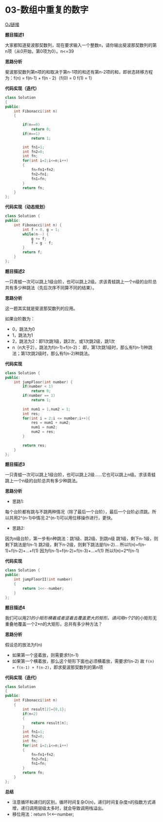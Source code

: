 # 03-数组中重复的数字

[OJ链接](https://www.nowcoder.com/practice/c6c7742f5ba7442aada113136ddea0c3?tpId=13&tqId=11160&tPage=1&rp=1&ru=%2Fta%2Fcoding-interviews&qru=%2Fta%2Fcoding-interviews%2Fquestion-ranking)

**题目描述1**

大家都知道斐波那契数列，现在要求输入一个整数n，请你输出斐波那契数列的第n项（从0开始，第0项为0）。n<=39

**思路分析**

斐波那契数列第n项的和取决于第n-1项的和还有第n-2项的和，即状态转移方程为：f(n) = f(n-1) + f(n - 2)（f(0) = 0 f(1) = 1）

**代码实现（迭代）**

```c++
class Solution 
{
public:
    int Fibonacci(int n) 
    {
        
        if(n==0)
            return 0;
        if(n==1)
            return 1;

        int fn1=1;
        int fn2=0;
        int fn;
        for(int i=2;i<=n;i++)
        {
            fn=fn1+fn2;
            fn2=fn1;
            fn1=fn;
        }
        return fn;
    }
};
```

**代码实现（动态规划）**

```c++
class Solution {
public:
    int Fibonacci(int n) {
        int f = 0, g = 1;
        while(n--) {
            g += f;
            f = g - f;
        }
        return f;
    }
};

```

**题目描述2**

一只青蛙一次可以跳上1级台阶，也可以跳上2级。求该青蛙跳上一个n级的台阶总共有多少种跳法（先后次序不同算不同的结果）。

**思路分析**

这一题其实就是斐波那契数列的应用。

如果台阶数为：
* 0，跳法为0
* 1，跳法为1
* 2，跳法为2：即1次跳1级，跳2次，或1次跳2级，跳1次
* n（n大于2），跳法为f(n-1)+f(n-2)： 即，第1次跳1级时，那么有f(n-1)种跳法；第1次跳2级时，那么有f(n-2)种跳法。

**代码实现**

```c++
class Solution {
public:
    int jumpFloor(int number) {
        if(number < 1)
            return 0;
        if(number == 1)
            return 1;
        
        int num1 = 1,num2 = 1;
        int res;
        for(int i = 2;i <= number;i++){
            res = num1 + num2;
            num1 = num2;
            num2 = res;
        }
        
        return res;
    }
};

```

**题目描述3**

一只青蛙一次可以跳上1级台阶，也可以跳上2级……它也可以跳上n级。求该青蛙跳上一个n级的台阶总共有多少种跳法。

**思路分析**

* 思路1:

每个台阶都有跳与不跳两种情况（除了最后一个台阶），最后一个台阶必须跳。所以共用2^(n-1)中情况.2^(n-1)可以用位移操作进行，更快。

* 思路2:

因为n级台阶，第一步有n种跳法：跳1级、跳2级、到跳n级
跳1级，剩下n-1级，则剩下跳法是f(n-1)
跳2级，剩下n-2级，则剩下跳法是f(n-2)...
所以f(n)=f(n-1)+f(n-2)+...+f(1)
因为f(n-1)=f(n-2)+f(n-3)+...+f(1)
所以f(n)=2*f(n-1)


**代码实现**

```c++
class Solution {
public:
    int jumpFloorII(int number) 
    {
        return 1<<--number;
    }
};

```
**题目描述4**

我们可以用2*1的小矩形横着或者竖着去覆盖更大的矩形。请问用n个2*1的小矩形无重叠地覆盖一个2*n的大矩形，总共有多少种方法？

**思路分析**


假设总的放法为f(n)

* 如果第一个竖着放，则需要求f(n-1)
* 如果第一个横着放，那么这个矩形下面也必须横着放，需要求f(n-2)
故 `f(n) = f(n-1) + f(n-2)`，即求斐波那契数列的第n项


**代码实现（迭代）**

```c++
class Solution 
{
public:
    int Fibonacci(int n) 
    {
        int result[2]={0,1};
        if(n<2)
        {
            return result[n];
        }
        int fn1=1;
        int fn2=0;
        int fn;
        for(int i=2;i<=n;i++)
        {
            fn=fn1+fn2;
            fn2=fn1;
            fn1=fn;
        }
        return fn;
    }
};
```


**总结**

* 注意循环和递归的区别，循环时间复杂O(n)，递归时间复杂度n的指数方式递增，递归调用层级太多时，就会导致调用栈溢出。
* 移位用法：return 1<<--number;

